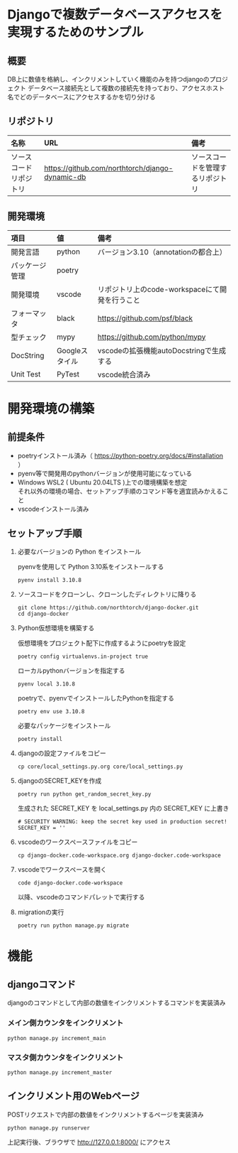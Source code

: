# Djangoで複数データベースアクセスを実現するためのサンプル

## 概要

DB上に数値を格納し、インクリメントしていく機能のみを持つdjangoのプロジェクト
データベース接続先として複数の接続先を持っており、アクセスホスト名でどのデータベースにアクセスするかを切り分ける

## リポジトリ

| 名称 | URL | 備考 |
| :-- | :-- | :-- |
| ソースコードリポジトリ | https://github.com/northtorch/django-dynamic-db | ソースコードを管理するリポジトリ |


## 開発環境

| 項目 | 値 | 備考 |
| :-- | :-- | :-- |
| 開発言語 | python | バージョン3.10（annotationの都合上） |
| パッケージ管理 | poetry | |
| 開発環境 | vscode | リポジトリ上のcode-workspaceにて開発を行うこと | 
| フォーマッタ | black | https://github.com/psf/black |
| 型チェック | mypy | https://github.com/python/mypy |
| DocString | Googleスタイル | vscodeの拡張機能autoDocstringで生成する |
| Unit Test | PyTest | vscode統合済み |

# 開発環境の構築

## 前提条件

- poetryインストール済み（ https://python-poetry.org/docs/#installation ）
- pyenv等で開発用のpythonバージョンが使用可能になっている
- Windows WSL2 ( Ubuntu 20.04LTS )上での環境構築を想定  
  それ以外の環境の場合、セットアップ手順のコマンド等を適宜読みかえること
- vscodeインストール済み

## セットアップ手順

1. 必要なバージョンの Python をインストール

    pyenvを使用して Python 3.10系をインストールする

    ```
    pyenv install 3.10.8
    ```

1. ソースコードをクローンし、クローンしたディレクトリに降りる

    ```
    git clone https://github.com/northtorch/django-docker.git
    cd django-docker
    ```

1. Python仮想環境を構築する

    仮想環境をプロジェクト配下に作成するようにpoetryを設定

    ```
    poetry config virtualenvs.in-project true
    ```

    ローカルpythonバージョンを指定する
    ```
    pyenv local 3.10.8
    ```

    poetryで、pyenvでインストールしたPythonを指定する
    
    ```
    poetry env use 3.10.8
    ```

    必要なパッケージをインストール

    ```
    poetry install
    ```

1. djangoの設定ファイルをコピー

    ```
    cp core/local_settings.py.org core/local_settings.py
    ```

1. djangoのSECRET_KEYを作成

    ```
    poetry run python get_random_secret_key.py
    ```

    生成された SECRET_KEY を local_settings.py 内の SECRET_KEY に上書き

    ```
    # SECURITY WARNING: keep the secret key used in production secret!
    SECRET_KEY = ''
    ```

1. vscodeのワークスペースファイルをコピー

    ```
    cp django-docker.code-workspace.org django-docker.code-workspace
    ```

1. vscodeでワークスペースを開く

    ```
    code django-docker.code-workspace
    ```

    以降、vscodeのコマンドパレットで実行する

1. migrationの実行

    ```
    poetry run python manage.py migrate
    ```

# 機能

## djangoコマンド

djangoのコマンドとして内部の数値をインクリメントするコマンドを実装済み

### メイン側カウンタをインクリメント

```
python manage.py increment_main
```

### マスタ側カウンタをインクリメント

```
python manage.py increment_master
```

## インクリメント用のWebページ

POSTリクエストで内部の数値をインクリメントするページを実装済み

```
python manage.py runserver
```

上記実行後、ブラウザで http://127.0.0.1:8000/ にアクセス